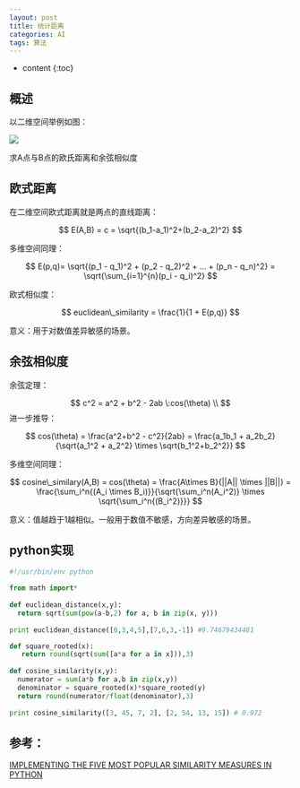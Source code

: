 ```yaml
---
layout: post
title: 统计距离
categories: AI
tags: 算法
---
```


* content
{:toc}
## 概述

以二维空间举例如图：

![](https://harmonyhu.github.io/img/cosine.png)

求A点与B点的欧氏距离和余弦相似度

<!--more-->

## 欧式距离

在二维空间欧式距离就是两点的直线距离：


$$
E(A,B) = c = \sqrt{(b_1-a_1)^2+(b_2-a_2)^2}
$$


多维空间同理：


$$
E(p,q)= \sqrt{(p_1 - q_1)^2 + (p_2 - q_2)^2 + ... + (p_n - q_n)^2} = \sqrt{\sum_{i=1}^{n}(p_i - q_i)^2}
$$


欧式相似度：


$$
euclidean\_similarity = \frac{1}{1 + E(p,q)}
$$




意义：用于对数值差异敏感的场景。



## 余弦相似度

余弦定理：


$$
c^2 = a^2 + b^2 - 2ab \:cos(\theta) \\
$$
进一步推导：


$$
cos(\theta) = \frac{a^2+b^2 - c^2}{2ab} = \frac{a_1b_1 + a_2b_2}{\sqrt{a_1^2 + a_2^2} \times \sqrt{b_1^2+b_2^2}}
$$


多维空间同理：


$$
cosine\_similary(A,B) = cos(\theta) = \frac{A\times B}{||A|| \times ||B||} = \frac{\sum_i^n{(A_i \times B_i)}}{\sqrt{\sum_i^n(A_i^2)} \times \sqrt{\sum_i^n{(B_i^2)}}}
$$


意义：值越趋于1越相似。一般用于数值不敏感，方向差异敏感的场景。



## python实现

```python
#!/usr/bin/env python
 
from math import*
 
def euclidean_distance(x,y):
  return sqrt(sum(pow(a-b,2) for a, b in zip(x, y)))
 
print euclidean_distance([0,3,4,5],[7,6,3,-1]) #9.74679434481

def square_rooted(x):
   return round(sqrt(sum([a*a for a in x])),3)
 
def cosine_similarity(x,y):
  numerator = sum(a*b for a,b in zip(x,y))
  denominator = square_rooted(x)*square_rooted(y)
  return round(numerator/float(denominator),3)
 
print cosine_similarity([3, 45, 7, 2], [2, 54, 13, 15]) # 0.972
```



## 参考：

[IMPLEMENTING THE FIVE MOST POPULAR SIMILARITY MEASURES IN PYTHON](http://dataconomy.com/2015/04/implementing-the-five-most-popular-similarity-measures-in-python/)